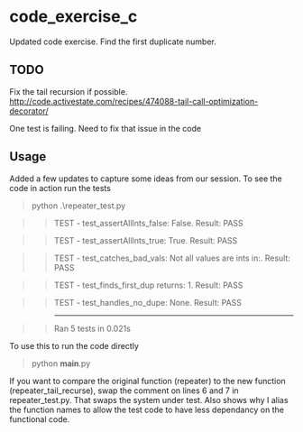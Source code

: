 # code_exercise_c
Updated code exercise. Find the first duplicate number.

## TODO
Fix the tail recursion if possible.
http://code.activestate.com/recipes/474088-tail-call-optimization-decorator/

One test is failing. Need to fix that issue in the code

## Usage
Added a few updates to capture some ideas from our session. To see the code in action run the tests

> python .\repeater_test.py

>> TEST - test_assertAllInts_false: False. Result: PASS

>> TEST - test_assertAllInts_true: True. Result: PASS

>> TEST - test_catches_bad_vals: Not all values are ints in:. Result: PASS

>> TEST - test_finds_first_dup returns: 1. Result: PASS

>> TEST - test_handles_no_dupe: None. Result: PASS

>> ----------------------------------------------------------------------

>> Ran 5 tests in 0.021s

To use this to run the code directly

> python __main__.py

If you want to compare the original function (repeater) to the new function (repeater_tail_recurse), swap the comment on lines 6 and 7 in repeater_test.py. That swaps the system under test. Also shows why I alias the function names to allow the test code to have less dependancy on the functional code.

